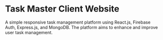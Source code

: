 # Task Master Client Website

A simple responsive task management platform using React.js, Firebase Auth, Express.js, and MongoDB. The platform aims to enhance and improve user task management.
